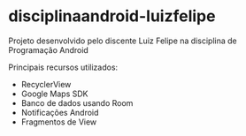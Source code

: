 # disciplinaandroid-luizfelipe
Projeto desenvolvido pelo discente Luiz Felipe na disciplina de Programação Android

Principais recursos utilizados:
  - RecyclerView
  - Google Maps SDK
  - Banco de dados usando Room
  - Notificações Android
  - Fragmentos de View
